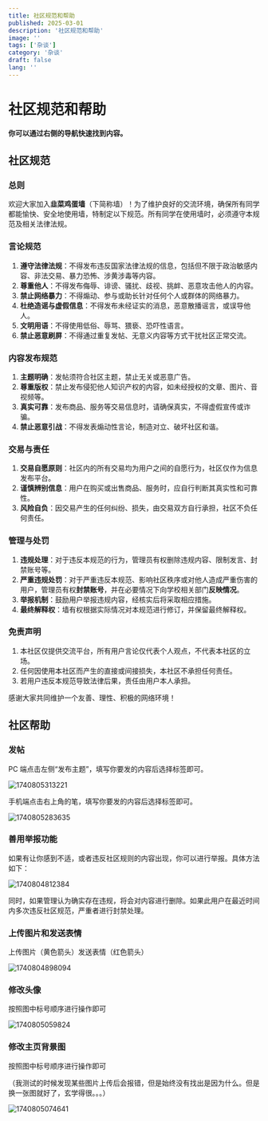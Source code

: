 ```yaml
---
title: 社区规范和帮助
published: 2025-03-01
description: '社区规范和帮助'
image: ''
tags: ['杂谈']
category: '杂谈'
draft: false 
lang: ''
---
```


# 社区规范和帮助

**你可以通过右侧的导航快速找到内容。**

## 社区规范

### 总则

欢迎大家加入**韭菜鸡蛋墙**（下简称墙）！为了维护良好的交流环境，确保所有同学都能愉快、安全地使用墙，特制定以下规范。所有同学在使用墙时，必须遵守本规范及相关法律法规。

### 言论规范

1. **遵守法律法规**：不得发布违反国家法律法规的信息，包括但不限于政治敏感内容、非法交易、暴力恐怖、涉黄涉毒等内容。
2. **尊重他人**：不得发布侮辱、诽谤、骚扰、歧视、挑衅、恶意攻击他人的内容。
3. **禁止网络暴力**：不得煽动、参与或助长针对任何个人或群体的网络暴力。
4. **杜绝造谣与虚假信息**：不得发布未经证实的消息，恶意散播谣言，或误导他人。
5. **文明用语**：不得使用低俗、辱骂、猥亵、恐吓性语言。
6. **禁止恶意刷屏**：不得通过重复发帖、无意义内容等方式干扰社区正常交流。

### 内容发布规范

1. **主题明确**：发帖须符合社区主题，禁止无关或恶意广告。
2. **尊重版权**：禁止发布侵犯他人知识产权的内容，如未经授权的文章、图片、音视频等。
3. **真实可靠**：发布商品、服务等交易信息时，请确保真实，不得虚假宣传或诈骗。
4. **禁止恶意引战**：不得发表煽动性言论，制造对立、破坏社区和谐。

### 交易与责任

1. **交易自愿原则**：社区内的所有交易均为用户之间的自愿行为，社区仅作为信息发布平台。
2. **谨慎辨别信息**：用户在购买或出售商品、服务时，应自行判断其真实性和可靠性。
3. **风险自负**：因交易产生的任何纠纷、损失，由交易双方自行承担，社区不负任何责任。

### 管理与处罚

1. **违规处理**：对于违反本规范的行为，管理员有权删除违规内容、限制发言、封禁账号等。
2. **严重违规处罚**：对于严重违反本规范、影响社区秩序或对他人造成严重伤害的用户，管理员有权**封禁账号**，并在必要情况下向学校相关部门**反映情况**。
3. **举报机制**：鼓励用户举报违规内容，经核实后将采取相应措施。
4. **最终解释权**：墙有权根据实际情况对本规范进行修订，并保留最终解释权。

### 免责声明

1. 本社区仅提供交流平台，所有用户言论仅代表个人观点，不代表本社区的立场。
2. 任何因使用本社区而产生的直接或间接损失，本社区不承担任何责任。
3. 若用户违反本规范导致法律后果，责任由用户本人承担。

感谢大家共同维护一个友善、理性、积极的网络环境！

## 社区帮助

### 发帖

PC 端点击左侧“发布主题”，填写你要发的内容后选择标签即可。

![1740805313221](1740805313221.png)

手机端点击右上角的笔，填写你要发的内容后选择标签即可。

![1740805283635](1740805283635.png)

### 善用举报功能

如果有让你感到不适，或者违反社区规则的内容出现，你可以进行举报。具体方法如下：

![1740804812384](1740804812384.png)

同时，如果管理认为确实存在违规，将会对内容进行删除。如果此用户在最近时间内多次违反社区规范，严重者进行封禁处理。

### 上传图片和发送表情

上传图片（黄色箭头）发送表情（红色箭头）

 ![1740804898094](1740804898094.png) 

### 修改头像

按照图中标号顺序进行操作即可

![1740805059824](1740805059824.png)

### 修改主页背景图

按照图中标号顺序进行操作即可

（我测试的时候发现某些图片上传后会报错，但是始终没有找出是因为什么。但是换一张图就好了，玄学得很。。。）

![1740805074641](1740805074641.png)





